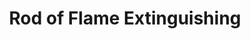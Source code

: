 ---
title: "Rod of Flame Extinguishing"

item:
  aura: "Strong transmutation"
  casterLevel: "12th"
  prerequisites:
    feats: ["{% feat_link craft-rod %}"]
    spells: ["{% spell_link pyrotechnics %}"]
    special: []
  marketPrice: 15000
  description: |
    This rod can extinguish Medium or smaller nonmagical fires with simply a touch (a standard action). For the rod to be effective against other sorts of fires, the wielder must expend 1 or more of the rod's charges.

    Extinguishing a Large or larger nonmagical fire, or a magic fire of Medium or smaller (such as that of a flaming weapon or a {% spell_link burning-hands %} spell), expends 1 charge. Continual magic flames, such as those of a weapon or a fire creature, are suppressed for 6 rounds and flare up again after that time. To extinguish an instantaneous fire spell, the rod must be within the area of the effect and the wielder must have used a ready action, effectively countering the entire spell.

    When applied to Large or larger magic fires, such as those caused by {% spell_link fireball %}, {% spell_link flame-strike %}, or {% spell_link wall-of-fire %}, extinguishing the flames expends 2 charges from the rod.

    If the device is used upon a fire creature (a melee touch attack), it deals {% die_roll 6 6 0 %} points of damage to the creature. This use requires 3 charges.

    A _rod of flame extinguishing_ has 10 charges when found. Spent charges are renewed every day, so that a wielder can expend up to 10 charges in any 24-hour period.
---